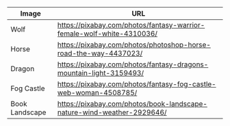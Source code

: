 | Image                | URL                                                                    |
| -------------------- | ---------------------------------------------------------------------- |
| Wolf           | https://pixabay.com/photos/fantasy-warrior-female-wolf-white-4310036/  |
| Horse          | https://pixabay.com/photos/photoshop-horse-road-the-way-4437023/       |
| Dragon         | https://pixabay.com/photos/fantasy-dragons-mountain-light-3159493/     |
| Fog Castle     | https://pixabay.com/photos/fantasy-fog-castle-web-woman-4508785/       |
| Book Landscape | https://pixabay.com/photos/book-landscape-nature-wind-weather-2929646/ |
